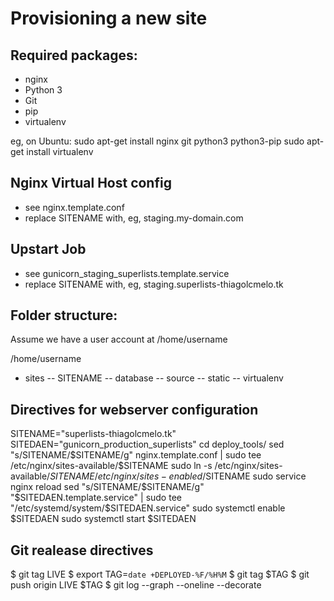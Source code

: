 Provisioning a new site
=======================

## Required packages:

* nginx
* Python 3
* Git
* pip
* virtualenv

eg, on Ubuntu:
sudo apt-get install nginx git python3 python3-pip
sudo apt-get install virtualenv

## Nginx Virtual Host config

* see nginx.template.conf
* replace SITENAME with, eg, staging.my-domain.com

## Upstart Job

* see gunicorn_staging_superlists.template.service
* replace SITENAME with, eg, staging.superlists-thiagolcmelo.tk

## Folder structure:
Assume we have a user account at /home/username

/home/username
- sites
-- SITENAME
-- database
-- source
-- static
-- virtualenv

## Directives for webserver configuration

SITENAME="superlists-thiagolcmelo.tk"
SITEDAEN="gunicorn_production_superlists"
cd deploy_tools/
sed "s/SITENAME/$SITENAME/g" nginx.template.conf | sudo tee /etc/nginx/sites-available/$SITENAME
sudo ln -s /etc/nginx/sites-available/$SITENAME /etc/nginx/sites-enabled/$SITENAME
sudo service nginx reload
sed "s/SITENAME/$SITENAME/g" "$SITEDAEN.template.service" | sudo tee "/etc/systemd/system/$SITEDAEN.service"
sudo systemctl enable $SITEDAEN
sudo systemctl start $SITEDAEN

## Git realease directives

$ git tag LIVE
$ export TAG=`date +DEPLOYED-%F/%H%M`
$ git tag $TAG
$ git push origin LIVE $TAG
$ git log --graph --oneline --decorate

